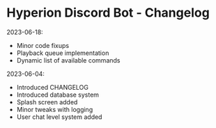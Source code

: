 # Hyperion Discord Bot - Changelog

2023-06-18:
- Minor code fixups
- Playback queue implementation
- Dynamic list of available commands

2023-06-04:
- Introduced CHANGELOG
- Introduced database system
- Splash screen added
- Minor tweaks with logging
- User chat level system added